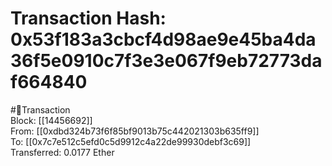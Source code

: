 
Transaction Hash: 0x53f183a3cbcf4d98ae9e45ba4da36f5e0910c7f3e3e067f9eb72773daf664840
====================================================================================
  
#💸Transaction  
Block: [[14456692]]  
From: [[0xdbd324b73f6f85bf9013b75c442021303b635ff9]]  
To: [[0x7c7e512c5efd0c5d9912c4a22de99930debf3c69]]  
Transferred: 0.0177 Ether